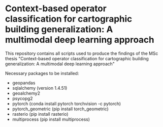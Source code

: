 # Context-based operator classification for cartographic building generalization: A multimodal deep learning approach
This repository contains all scripts used to produce the findings of the MSc thesis "Context-based operator classification for cartographic building generalization: A multimodal deep learning approach"

Necessary packages to be installed:

* geopandas
* sqlalchemy (version 1.4.51)
* geoalchemy2
* psycopg2
* pytorch (conda install pytorch torchvision -c pytorch)
* pytorch_geometric (pip install torch_geometric)
* rasterio (pip install rasterio)
* multiprocess (pip install multiprocess)